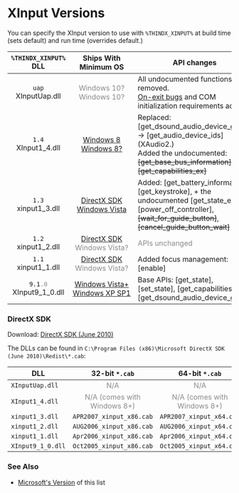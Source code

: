 # XInput Versions

You can specify the XInput version to use with `%THINDX_XINPUT%` at build time (sets default) and run time (overrides default.)

| `%THINDX_XINPUT%`                                     <br> DLL                | Ships With                                                                                <br> Minimum OS                                                                                 | API changes   |
|:-----------------------------------------------------------------------------:|:-----------------------------------------------------------------------------------------------------------------------------------------------------------------------------------------:| --------------|
| `uap`                                                 <br> XInputUap.dll      | <span style="opacity: 50%">Windows 10?</span>                                             <br> <span style="opacity: 50%">Windows 10?</span>                                              | All undocumented functions removed. <br> [On-exit bugs](https://github.com/microsoft/win32metadata/issues/1274) and COM initialization requirements added.
| `1.4`                                                 <br> XInput1_4.dll      | [Windows 8](https://learn.microsoft.com/en-us/windows/win32/xinput/xinput-versions)       <br> [Windows 8?](https://learn.microsoft.com/en-us/windows/win32/xinput/xinput-versions)       | Replaced: [get_dsound_audio_device_guids] → [get_audio_device_ids] (XAudio2.) <br> Added the undocumented: ~~[get_base_bus_information]~~, ~~[get_capabilities_ex]~~
| `1.3`                                                 <br> xinput1_3.dll      | [DirectX SDK](#directx-sdk)                                                               <br> [Windows Vista](https://learn.microsoft.com/en-us/windows/win32/xinput/xinput-versions)    | Added: [get_battery_information], [get_keystroke], + the undocumented [get_state_ex], [power_off_controller], ~~[wait_for_guide_button]~~, ~~[cancel_guide_button_wait]~~
| `1.2`                                                 <br> xinput1_2.dll      | [DirectX SDK](#directx-sdk)                                                               <br> <span style="opacity: 50%">Windows Vista?</span>                                           | <span style="opacity: 50%">APIs unchanged</span>
| `1.1`                                                 <br> xinput1_1.dll      | [DirectX SDK](#directx-sdk)                                                               <br> <span style="opacity: 50%">Windows Vista?</span>                                           | Added focus management: [enable]
| <code>9.1<span style="opacity: 50%">.0</span></code>  <br> XInput9_1_0.dll    | [Windows Vista+](https://learn.microsoft.com/en-us/windows/win32/xinput/xinput-versions)  <br> [Windows&nbsp;XP&nbsp;SP1](https://en.wikipedia.org/wiki/DirectInput#XInput)               | Base APIs: [get_state], [set_state], [get_capabilities], [get_dsound_audio_device_guids]



### DirectX SDK

Download: [DirectX SDK (June 2010)](https://www.microsoft.com/en-us/download/details.aspx?id=6812)

The DLLs can be found in `C:\Program Files (x86)\Microsoft DirectX SDK (June 2010)\Redist\*.cab`:

| DLL               | 32-bit `*.cab`            | 64-bit `*.cab`            |
| ------------------|:-------------------------:|:-------------------------:|
| `XInputUap.dll`   | <span style="opacity: 50%">N/A</span> | <span style="opacity: 50%">N/A</span> |
| `XInput1_4.dll`   | <span style="opacity: 50%">N/A (comes with Windows 8+)</span> | <span style="opacity: 50%">N/A (comes with Windows 8+)</span> |
| `xinput1_3.dll`   | `APR2007_xinput_x86.cab`  | `APR2007_xinput_x64.cab`  |
| `xinput1_2.dll`   | `AUG2006_xinput_x86.cab`  | `AUG2006_xinput_x64.cab`  |
| `xinput1_1.dll`   | `Apr2006_xinput_x86.cab`  | `Apr2006_xinput_x64.cab`  |
| `XInput9_1_0.dll` | `Oct2005_xinput_x86.cab`  | `Oct2005_xinput_x64.cab`  |



### See Also
*   [Microsoft's Version](https://learn.microsoft.com/en-us/windows/win32/xinput/xinput-versions) of this list
